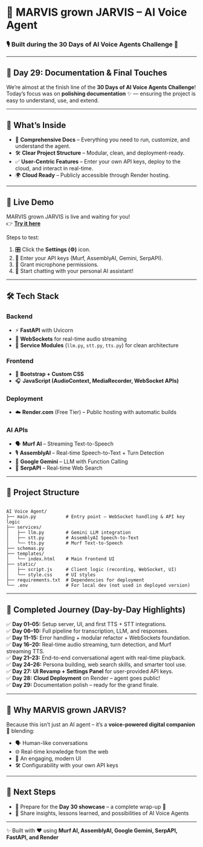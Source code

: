 # 🤖 MARVIS grown JARVIS – AI Voice Agent  
### 🎙️ Built during the 30 Days of AI Voice Agents Challenge 🚀  

---

## 📅 Day 29: Documentation & Final Touches  
We’re almost at the finish line of the **30 Days of AI Voice Agents Challenge**!  
Today’s focus was on **polishing documentation** ✨ — ensuring the project is easy to understand, use, and extend.  

---

## 🧠 What’s Inside
- 📖 **Comprehensive Docs** – Everything you need to run, customize, and understand the agent.  
- 🛠 **Clear Project Structure** – Modular, clean, and deployment-ready.  
- ✅ **User-Centric Features** – Enter your own API keys, deploy to the cloud, and interact in real-time.  
- 🌍 **Cloud Ready** – Publicly accessible through Render hosting.  

---

## 🚀 Live Demo  
MARVIS grown JARVIS is live and waiting for you!  
👉 [**Try it here**](https://three0-days-murf-ai-challenge-2.onrender.com/)  

Steps to test:  
1. 🎛 Click the **Settings (⚙️)** icon.  
2. 🔑 Enter your API keys (Murf, AssemblyAI, Gemini, SerpAPI).  
3. 🎤 Grant microphone permissions.  
4. 💬 Start chatting with your personal AI assistant!  

---

## 🛠 Tech Stack  

### Backend  
- ⚡ **FastAPI** with Uvicorn  
- 🔌 **WebSockets** for real-time audio streaming  
- 🧩 **Service Modules** (`llm.py`, `stt.py`, `tts.py`) for clean architecture  

### Frontend  
- 🎨 **Bootstrap + Custom CSS**  
- 🎧 **JavaScript (AudioContext, MediaRecorder, WebSocket APIs)**  

### Deployment  
- ☁️ **Render.com** (Free Tier) – Public hosting with automatic builds  

### AI APIs  
- 🗣️ **Murf AI** – Streaming Text-to-Speech  
- 🎙️ **AssemblyAI** – Real-time Speech-to-Text + Turn Detection  
- 🧠 **Google Gemini** – LLM with Function Calling  
- 🔎 **SerpAPI** – Real-time Web Search  

---

## 📂 Project Structure  

```

AI Voice Agent/
├── main.py           # Entry point – WebSocket handling & API key logic
├── services/
│   ├── llm.py        # Gemini LLM integration
│   ├── stt.py        # AssemblyAI Speech-to-Text
│   └── tts.py        # Murf Text-to-Speech
├── schemas.py
├── templates/
│   └── index.html    # Main frontend UI
├── static/
│   ├── script.js     # Client logic (recording, WebSocket, UI)
│   └── style.css     # UI styles
├── requirements.txt  # Dependencies for deployment
└── .env              # For local dev (not used in deployed version)

```

---

## 📆 Completed Journey (Day-by-Day Highlights)  

✅ **Day 01–05:** Setup server, UI, and first TTS + STT integrations.  
✅ **Day 06–10:** Full pipeline for transcription, LLM, and responses.  
✅ **Day 11–15:** Error handling + modular refactor + WebSockets foundation.  
✅ **Day 16–20:** Real-time audio streaming, turn detection, and Murf streaming TTS.  
✅ **Day 21–23:** End-to-end conversational agent with real-time playback.  
✅ **Day 24–26:** Persona building, web search skills, and smarter tool use.  
✅ **Day 27:** **UI Revamp + Settings Panel** for user-provided API keys.  
✅ **Day 28:** **Cloud Deployment** on Render – agent goes public!  
✅ **Day 29:** Documentation polish – ready for the grand finale.  

---

## 🎯 Why MARVIS grown JARVIS?  
Because this isn’t just an AI agent – it’s a **voice-powered digital companion** 🦾 blending:  
- 🗣️ Human-like conversations  
- 🌐 Real-time knowledge from the web  
- 🎨 An engaging, modern UI  
- 🛠️ Configurability with your own API keys  

---

## 🌟 Next Steps  
- 📝 Prepare for the **Day 30 showcase** – a complete wrap-up 🎉  
- 📢 Share insights, lessons learned, and possibilities of AI Voice Agents  

---

✨ Built with ❤️ using **Murf AI, AssemblyAI, Google Gemini, SerpAPI, FastAPI, and Render**  

